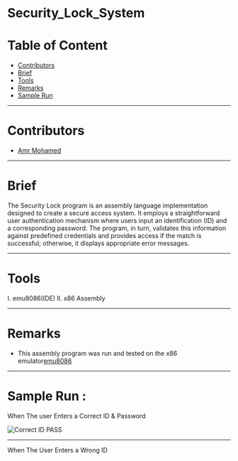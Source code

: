 # Security_Lock_System

# Table of Content

* [Contributors](#Contributors)
* [Brief](#Brief)
* [Tools](#Tools)
* [Remarks](#Remarks)
* [Sample Run](#SampleRun)

<hr>

# Contributors

* [Amr Mohamed](https://github.com/AmrMohamed16)

<hr>

# Brief

The Security Lock program is an assembly language implementation designed to create a secure access system. It employs a straightforward user authentication mechanism where users input an identification (ID) and a corresponding password. The program, in turn, validates this information against predefined credentials and provides access if the match is successful; otherwise, it displays appropriate error messages.

<hr>

# Tools
I.	emu8086(IDE)
II.	x86 Assembly

<hr>

# Remarks

* This assembly program was run and tested on the x86 emulator[emu8086](https://emu8086.en.lo4d.com/windows#google_vignette)

<hr>

# Sample Run :

When The user Enters a Correct ID & Password

![Correct ID   PASS](https://github.com/GOAT-AK/Security_Lock_System-/assets/103078881/6e50759e-d1fd-457f-84d3-64398c619f67)

<hr>

When The User Enters a Wrong ID
